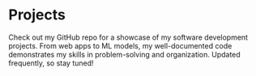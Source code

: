 # Projects
Check out my GitHub repo for a showcase of my software development projects. From web apps to ML models, my well-documented code demonstrates my skills in problem-solving and organization. Updated frequently, so stay tuned!
